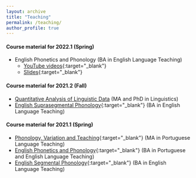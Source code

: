 ```yaml
---
layout: archive
title: "Teaching"
permalink: /teaching/
author_profile: true
---
```


#### Course material for 2022.1 (Spring)
- English Phonetics and Phonology (BA in English Language Teaching)
    + [YouTube videos](https://youtube.com/playlist?list=PLzkA7H-mNfYjuQEAm5NPRdMtfdrF4mdJw){:target="_blank"}
    + [Slides](https://github.com/ronaldolimajr/englishPhonPhon){:target="_blank"}

#### Course material for 2021.2 (Fall)

- [Quantitative Analysis of Linguistic Data](https://ronaldolimajr.github.io/quant-data-analysis) (MA and PhD in Linguistics)
- [English Suprasegmental Phonology](http://ronaldolimajr.github.io/files/FonSupra-programa-2021.2.pdf){:target="_blank"} (BA in English Language Teaching)

#### Course material for 2021.1 (Spring)

- [Phonology, Variation and Teaching](http://ronaldolimajr.github.io/files/FonVarEns2021.1.pdf){:target="_blank"} (MA in Portuguese Language Teaching)
- [English Phonetics and Phonology](http://ronaldolimajr.github.io/files/FonéticaFonologia2021.1.pdf){:target="_blank"} (BA in Portuguese and English Language Teaching)
- [English Segmental Phonology](http://ronaldolimajr.github.io/files/FonologiaSegmental2021.1.pdf){:target="_blank"} (BA in English Language Teaching)

<!--

{% include base_path %}

{% for post in site.teaching reversed %}
  {% include archive-single.html %}
{% endfor %}

-->
